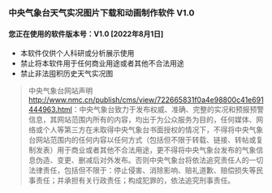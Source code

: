 ### 中央气象台天气实况图片下载和动画制作软件 V1.0

#### 您正在使用的软件版本号：V1.0 [2022年8月1日]

- 本软件仅供个人科研或分析展示使用
- 禁止将本软件用于任何商业用途或者其他不合法用途
- 禁止非法囤积历史天气实况图
>中央气象台网站声明<http://www.nmc.cn/publish/cms/view/722665831f0a4e98800c41e691444963.html>：中央气象台致力于发布权威、准确、完整的实况和预报预警信息，其网站范围内所有的内容，均出于为公众服务为目的，任何媒体、网络或个人等第三方在未取得中央气象台书面授权的情况下，不得将中央气象台网站范围内的任何内容以任何方式（包括但不限于转载、链接、转帖或复制发表）用于商业或者其他不合法用途，更不得将中央气象台发布的气象信息伪造、变更、删减后对外发布。否则中央气象台将依法追究责任人的一切法律责任，包括但不限于：停止侵害、消除影响、赔礼道歉、赔偿损失等民事责任；并承担有关行政责任；构成犯罪的，依法追究刑事责任。
